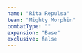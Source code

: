 ```yaml
---
name: "Rita Repulsa"
team: "Mighty Morphin"
combatType: ""
expansion: "Base"
exclusive: false
---
```


<!--stackedit_data:
eyJoaXN0b3J5IjpbMTM4NDA2NjQ5Ml19
-->
